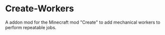 # Create-Workers
A addon mod for the Minecraft mod "Create" to add mechanical workers to perform repeatable jobs.

